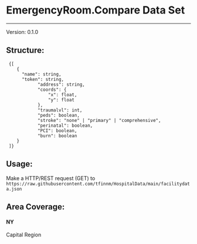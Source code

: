# EmergencyRoom.Compare Data Set
---

Version: 0.1.0

## Structure:
```
 {[
    {
      "name": string,
      "token": string,
            "address": string,
            "coords": {
                "x": float,
                "y": float
            },
            "traumalvl": int,
            "peds": boolean,
            "stroke": "none" | "primary" | "comprehensive",
            "perinatal": boolean,
            "PCI": boolean,
            "burn": boolean
    }
 ]}
```

## Usage:
Make a HTTP/REST request (GET) to `https://raw.githubusercontent.com/tfinnm/HospitalData/main/facilitydata.json` 

## Area Coverage:
#### NY
Capital Region

